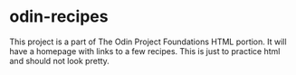 # odin-recipes
This project is a part of The Odin Project Foundations HTML
portion. It will have a homepage with links to a few recipes.
This is just to practice html and should not look pretty.